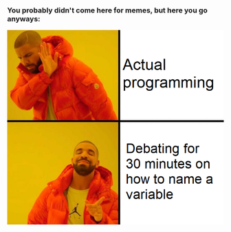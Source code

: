 ### You probably didn't come here for memes, but here you go anyways:
![alt text](./variablename.png "Logo Title Text 1")
